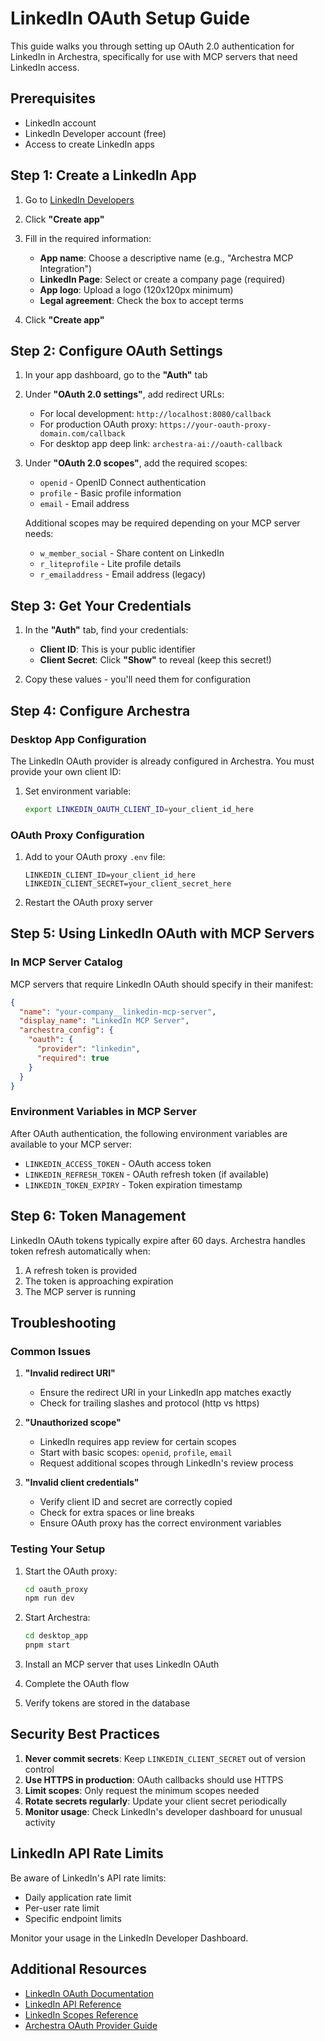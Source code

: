 # LinkedIn OAuth Setup Guide

This guide walks you through setting up OAuth 2.0 authentication for LinkedIn in Archestra, specifically for use with MCP servers that need LinkedIn access.

## Prerequisites

- LinkedIn account
- LinkedIn Developer account (free)
- Access to create LinkedIn apps

## Step 1: Create a LinkedIn App

1. Go to [LinkedIn Developers](https://www.linkedin.com/developers/)
2. Click **"Create app"**
3. Fill in the required information:
   - **App name**: Choose a descriptive name (e.g., "Archestra MCP Integration")
   - **LinkedIn Page**: Select or create a company page (required)
   - **App logo**: Upload a logo (120x120px minimum)
   - **Legal agreement**: Check the box to accept terms

4. Click **"Create app"**

## Step 2: Configure OAuth Settings

1. In your app dashboard, go to the **"Auth"** tab
2. Under **"OAuth 2.0 settings"**, add redirect URLs:
   - For local development: `http://localhost:8080/callback`
   - For production OAuth proxy: `https://your-oauth-proxy-domain.com/callback`
   - For desktop app deep link: `archestra-ai://oauth-callback`

3. Under **"OAuth 2.0 scopes"**, add the required scopes:
   - `openid` - OpenID Connect authentication
   - `profile` - Basic profile information
   - `email` - Email address

   Additional scopes may be required depending on your MCP server needs:
   - `w_member_social` - Share content on LinkedIn
   - `r_liteprofile` - Lite profile details
   - `r_emailaddress` - Email address (legacy)

## Step 3: Get Your Credentials

1. In the **"Auth"** tab, find your credentials:
   - **Client ID**: This is your public identifier
   - **Client Secret**: Click **"Show"** to reveal (keep this secret!)

2. Copy these values - you'll need them for configuration

## Step 4: Configure Archestra

### Desktop App Configuration

The LinkedIn OAuth provider is already configured in Archestra. You must provide your own client ID:

1. Set environment variable:

   ```bash
   export LINKEDIN_OAUTH_CLIENT_ID=your_client_id_here
   ```

### OAuth Proxy Configuration

1. Add to your OAuth proxy `.env` file:

   ```env
   LINKEDIN_CLIENT_ID=your_client_id_here
   LINKEDIN_CLIENT_SECRET=your_client_secret_here
   ```

2. Restart the OAuth proxy server

## Step 5: Using LinkedIn OAuth with MCP Servers

### In MCP Server Catalog

MCP servers that require LinkedIn OAuth should specify in their manifest:

```json
{
  "name": "your-company__linkedin-mcp-server",
  "display_name": "LinkedIn MCP Server",
  "archestra_config": {
    "oauth": {
      "provider": "linkedin",
      "required": true
    }
  }
}
```

### Environment Variables in MCP Server

After OAuth authentication, the following environment variables are available to your MCP server:

- `LINKEDIN_ACCESS_TOKEN` - OAuth access token
- `LINKEDIN_REFRESH_TOKEN` - OAuth refresh token (if available)
- `LINKEDIN_TOKEN_EXPIRY` - Token expiration timestamp

## Step 6: Token Management

LinkedIn OAuth tokens typically expire after 60 days. Archestra handles token refresh automatically when:

1. A refresh token is provided
2. The token is approaching expiration
3. The MCP server is running

## Troubleshooting

### Common Issues

1. **"Invalid redirect URI"**
   - Ensure the redirect URI in your LinkedIn app matches exactly
   - Check for trailing slashes and protocol (http vs https)

2. **"Unauthorized scope"**
   - LinkedIn requires app review for certain scopes
   - Start with basic scopes: `openid`, `profile`, `email`
   - Request additional scopes through LinkedIn's review process

3. **"Invalid client credentials"**
   - Verify client ID and secret are correctly copied
   - Check for extra spaces or line breaks
   - Ensure OAuth proxy has the correct environment variables

### Testing Your Setup

1. Start the OAuth proxy:

   ```bash
   cd oauth_proxy
   npm run dev
   ```

2. Start Archestra:

   ```bash
   cd desktop_app
   pnpm start
   ```

3. Install an MCP server that uses LinkedIn OAuth
4. Complete the OAuth flow
5. Verify tokens are stored in the database

## Security Best Practices

1. **Never commit secrets**: Keep `LINKEDIN_CLIENT_SECRET` out of version control
2. **Use HTTPS in production**: OAuth callbacks should use HTTPS
3. **Limit scopes**: Only request the minimum scopes needed
4. **Rotate secrets regularly**: Update your client secret periodically
5. **Monitor usage**: Check LinkedIn's developer dashboard for unusual activity

## LinkedIn API Rate Limits

Be aware of LinkedIn's API rate limits:

- Daily application rate limit
- Per-user rate limit
- Specific endpoint limits

Monitor your usage in the LinkedIn Developer Dashboard.

## Additional Resources

- [LinkedIn OAuth Documentation](https://learn.microsoft.com/en-us/linkedin/shared/authentication/authorization-code-flow)
- [LinkedIn API Reference](https://learn.microsoft.com/en-us/linkedin/shared/api-guide/concepts)
- [LinkedIn Scopes Reference](https://learn.microsoft.com/en-us/linkedin/shared/references/migrations/default-scopes-migration)
- [Archestra OAuth Provider Guide](./ADDING_OAUTH_PROVIDERS.md)
